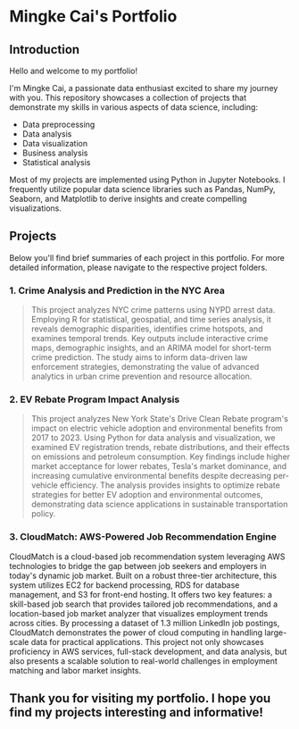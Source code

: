 # Mingke Cai's Portfolio

## Introduction
Hello and welcome to my portfolio!

I'm Mingke Cai, a passionate data enthusiast excited to share my journey with you. 
This repository showcases a collection of projects that demonstrate my skills in various aspects of data science, including:
- Data preprocessing
- Data analysis
- Data visualization
- Business analysis
- Statistical analysis

Most of my projects are implemented using Python in Jupyter Notebooks. 
I frequently utilize popular data science libraries such as Pandas, NumPy, Seaborn, and Matplotlib to derive insights and create compelling visualizations.

## Projects
Below you'll find brief summaries of each project in this portfolio. For more detailed information, please navigate to the respective project folders.

### 1. Crime Analysis and Prediction in the NYC Area
>This project analyzes NYC crime patterns using NYPD arrest data. Employing R for statistical, geospatial, and time series analysis, it reveals demographic disparities, 
>identifies crime hotspots, and examines temporal trends. Key outputs include interactive crime maps, demographic insights, and an ARIMA model for short-term crime 
>prediction. The study aims to inform data-driven law enforcement strategies, demonstrating the value of advanced analytics in urban crime prevention and resource allocation.

### 2. EV Rebate Program Impact Analysis
>This project analyzes New York State's Drive Clean Rebate program's impact on electric vehicle adoption and environmental benefits from 2017 to 2023. Using Python for data 
>analysis and visualization, we examined EV registration trends, rebate distributions, and their effects on emissions and petroleum consumption. Key findings include higher 
>market acceptance for lower rebates, Tesla's market dominance, and increasing cumulative environmental benefits despite decreasing per-vehicle efficiency. The analysis provides 
>insights to optimize rebate strategies for better EV adoption and environmental outcomes, demonstrating data science applications in sustainable transportation policy.

### 3. CloudMatch: AWS-Powered Job Recommendation Engine
CloudMatch is a cloud-based job recommendation system leveraging AWS technologies to bridge the gap between job seekers and employers in today's dynamic job market. Built on a 
robust three-tier architecture, this system utilizes EC2 for backend processing, RDS for database management, and S3 for front-end hosting. It offers two key features: a skill-based 
job search that provides tailored job recommendations, and a location-based job market analyzer that visualizes employment trends across cities. 
By processing a dataset of 1.3 million LinkedIn job postings, CloudMatch demonstrates the power of cloud computing in handling large-scale data for practical applications. This 
project not only showcases proficiency in AWS services, full-stack development, and data analysis, but also presents a scalable solution to real-world challenges in employment matching 
and labor market insights.

## Thank you for visiting my portfolio. I hope you find my projects interesting and informative!
